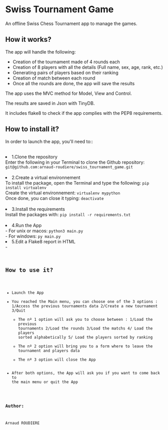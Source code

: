 # Swiss Tournament Game
An offline Swiss Chess Tournament app to manage the games.

## How it works?
The app will handle the following:
- Creation of the tournament made of 4 rounds each
- Creation of 8 players with all the details (Full name, sex, age, rank, etc.) 
- Generating pairs of players based on their ranking
- Creation of match between each round
- Once all the rounds are done, the app will save the results

The app uses the MVC method for Model, View and Control.

The results are saved in Json with TinyDB.

It includes flake8 to check if the app complies with the PEP8 requirements.

## How to install it?

In order to launch the app, you'll need to::<br><br>

<li>1.Clone the repository</li>
Enter the following in your Terminal to clone the Github repository:
<code class="language-bash" data-lang="bash">git@github.com:arnaud-roudiere/swiss_tournament_game.git</code><br><br>

<li>2.Create a virtual environnement</li>
To install the package, open the Terminal and type the following:
<code class="language-bash" data-lang="bash">pip install virtualenv</code><br>
Create the virtual environnement:
<code class="language-bash" data-lang="bash">virtualenv mypython</code><br>
Once done, you can close it typing:
<code class="language-bash" data-lang="bash">deactivate</code><br><br>

<li>3.Install the requirements</li>
Install the packages with:
<code class="language-bash" data-lang="bash">pip install -r requirements.txt</code><br><br>

<li>4.Run the App</li>
- For unix or macos: <code class="language-bash" data-lang="bash">python3 main.py</code><br>
- For windows: <code class="language-bash" data-lang="bash">py main.py</code><br>

<li>5.Edit a Flake8 report in HTML</li>
- <code class="language-bash" data-lang="bash"flake8 --format=html --htmldir=flake-report</code><br>

## How to use it?
* Launch the App
* You reached the Main menu, you can choose one of the 3 options : 1/Access the previous tournaments data 2/Create a new tournament 3/Quit
  * The nº 1 option will ask you to choose between : 1/Load the previous tournaments 2/Load the rounds 3/Load the matchs 4/ Load the players sorted alphabetically 5/ Load the players sorted by ranking
  * The nº 2 option will bring you to a form where to leave the tournament and players data
  * The nº 3 option will close the App
* After both options, the App will ask you if you want to come back to the main menu or quit the App

### Author:
Arnaud ROUDIERE
